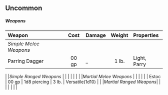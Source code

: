 ## Uncommon


<div class='classTable wide'>

##### Weapons
| Weapon                 | Cost  | Damage           | Weight  | Properties      |
|:-----------------------|:-----:|:-----------------|:-------:|:----------------|
|*Simple Melee Weapons*  |       |                  |         |                 |
| Parring Dagger         | 00 gp | _                |  1  lb. | Light, Parry    |
|
|*Simple Ranged Weapons* |       |                  |         |                 |
|
|
|*Martial Melee Weapons* |       |                  |         |                 |
| Estoc                  | 00 gp | 1d8 piercing     |  3  lb. | Versatile(1d10) |
|
|*Martial Ranged Weapons*|       |                  |         |                 |
|
|

</div>